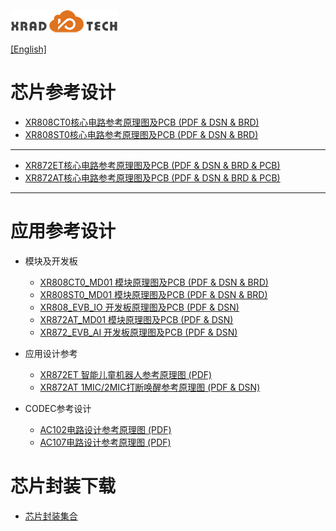 
![](../../images/XRADIOTECHLOGO.png)

[[English]](index-en.md)

# 芯片参考设计

* [XR808CT0核心电路参考原理图及PCB (PDF & DSN & BRD)](../../doc/XR808/hdk/XR808CT0/XR808CT0_REF_SIMPLE_V1_0-20191017.zip)
* [XR808ST0核心电路参考原理图及PCB (PDF & DSN & BRD)](../../doc/XR808/hdk/XR808ST0/XR808ST0_REF_SIMPLE_V1_0-20191017.zip)

----

* [XR872ET核心电路参考原理图及PCB (PDF & DSN & BRD & PCB)](../../doc/XR872/hdk/XR872ET_REF.ZIP)
* [XR872AT核心电路参考原理图及PCB (PDF & DSN & BRD & PCB)](../../doc/XR872/hdk/XR872AT_REF.ZIP)

----

# 应用参考设计
* 模块及开发板
    * [XR808CT0_MD01 模块原理图及PCB (PDF & DSN & BRD)](../../doc/XR808/hdk/XR808CT0_MD01.ZIP)
    * [XR808ST0_MD01 模块原理图及PCB (PDF & DSN & BRD)](../../doc/XR808/hdk/XR808ST0_MD01.ZIP)
    * [XR808_EVB_IO 开发板原理图及PCB (PDF & DSN)](../../doc/XR808/hdk/XR808MD_EVB_IO_V1_0.ZIP) 
    * [XR872AT_MD01 模块原理图及PCB (PDF & DSN)](../../doc/XR872/hdk/XR872AT_MD01_V1.0_20190827.ZIP)
    * [XR872_EVB_AI 开发板原理图及PCB (PDF & DSN)](../../doc/XR872/hdk/XR872_EVB_AI_V1.0-20190830.ZIP)

* 应用设计参考
    * [XR872ET 智能儿童机器人参考原理图 (PDF)](../../doc/XR872/hdk/xr872et_storytoy_ref_v1_0-20190726.pdf)
    * [XR872AT 1MIC/2MIC打断唤醒参考原理图 (PDF & DSN)](../../doc/XR872/hdk/XR872AT_1&2MIC_AEC_REF.ZIP)
  
* CODEC参考设计
    * [AC102电路设计参考原理图 (PDF)](../../doc/Ac102/AC102-DEMO-V1.2.pdf)
    * [AC107电路设计参考原理图 (PDF)](../../doc/AC107/AC107_4MIC1REF_EVB_V1_0_20190227-1.pdf)

# 芯片封装下载

* [芯片封装集合](../../doc/package/PCB_Package_REF.zip)
